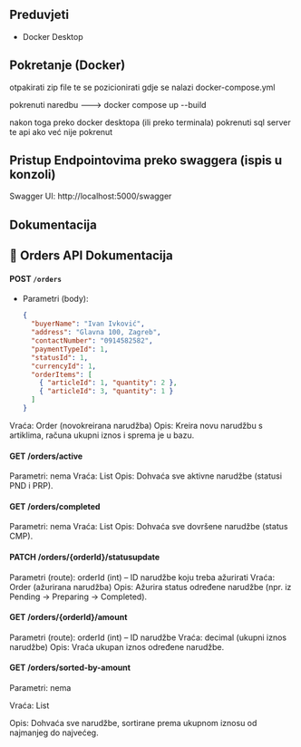 ## Preduvjeti

- Docker Desktop

## Pokretanje (Docker)

otpakirati zip file te se pozicionirati gdje se nalazi docker-compose.yml

pokrenuti naredbu ---> docker compose up --build

nakon toga preko docker desktopa (ili preko terminala) pokrenuti sql server te api ako već nije pokrenut

## Pristup Endpointovima preko swaggera (ispis u konzoli)

Swagger UI: http://localhost:5000/swagger

## Dokumentacija
## 📖 Orders API Dokumentacija

#### **POST `/orders`**
- Parametri (body):
  ```json
  {
    "buyerName": "Ivan Ivković",
    "address": "Glavna 100, Zagreb",
    "contactNumber": "0914582582",
    "paymentTypeId": 1,
    "statusId": 1,
    "currencyId": 1,
    "orderItems": [
      { "articleId": 1, "quantity": 2 },
      { "articleId": 3, "quantity": 1 }
    ]
  }
Vraća: Order (novokreirana narudžba)
Opis: Kreira novu narudžbu s artiklima, računa ukupni iznos i sprema je u bazu.

#### GET /orders/active
Parametri: nema
Vraća: List<Order>
Opis: Dohvaća sve aktivne narudžbe (statusi PND i PRP).

#### GET /orders/completed
Parametri: nema
Vraća: List<Order>
Opis: Dohvaća sve dovršene narudžbe (status CMP).

#### PATCH /orders/{orderId}/statusupdate
Parametri (route):
orderId (int) – ID narudžbe koju treba ažurirati
Vraća: Order (ažurirana narudžba)
Opis: Ažurira status određene narudžbe (npr. iz Pending → Preparing → Completed).

#### GET /orders/{orderId}/amount
Parametri (route):
orderId (int) – ID narudžbe
Vraća: decimal (ukupni iznos narudžbe)
Opis: Vraća ukupan iznos određene narudžbe.

#### GET /orders/sorted-by-amount

Parametri: nema

Vraća: List<Order>

Opis: Dohvaća sve narudžbe, sortirane prema ukupnom iznosu od najmanjeg do najvećeg.

